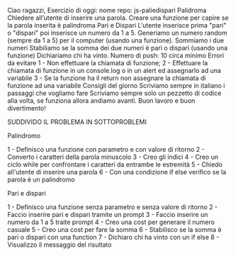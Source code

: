  Ciao ragazzi, Esercizio di oggi:
nome repo: js-paliedispari
Palidroma
Chiedere all’utente di inserire una parola.
Creare una funzione per capire se la parola inserita è palindroma
Pari e Dispari
L’utente inserisce prima  "pari" o "dispari" poi inserisce un numero da 1 a 5. Generiamo un numero random (sempre da 1 a 5) per il computer (usando una funzione).
Sommiamo i due numeri
Stabiliamo se la somma dei due numeri è pari o dispari (usando una funzione)
Dichiariamo chi ha vinto.
Numero di push: 10 circa minimo
Errori da evitare
1 - Non effettuare la chiamata di funzione;
2 - Effettuare la chiamata di funzione in un console.log o in un alert ed assegnarlo ad una variabile
3 - Se la funzione ha il return non assegnare la chiamata di funzione ad una variabile
Consigli del giorno
Scriviamo sempre in italiano i passaggi che vogliamo fare
Scriviamo sempre solo un pezzetto di codice alla volta, se funziona allora andiamo avanti.
Buon lavoro e buon divertimento! 

SUDDIVIDO IL PROBLEMA IN SOTTOPROBLEMI 


Palindromo

1 - Definisco una funzione con parametro e con valore di ritorno
2 - Converto i caratteri della parola minuscolo 
3 - Creo gli indici
4 - Creo un ciclo while per confrontare i caratteri da entrambe le estremità
5 - Chiedo all'utente di inserire una parola
6 - Con una condizione if else verifico se la parola è un palindromo

Pari e dispari

1 - Definisco una funzione senza parametro e senza valore di ritorno
2 - Faccio inserire pari e dispari tramite un prompt
3 - Faccio inserire un numero da 1 a 5 traite prompt
4 - Creo una cost per generare il numero casuale 
5 - Creo una cost per fare la somma 
6 - Stabilisco se la somma è pari o dispari con una function 
7 - Dichiaro chi ha vinto con un if else
8 - Visualizzo il messaggio del risultato